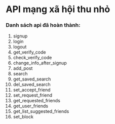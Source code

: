 # API mạng xã hội thu nhỏ
### Danh sách api đã hoàn thành:
1. signup
2. login
3. logout
4. get_verify_code
5. check_verify_code
6. change_info_after_signup
7. add_post
8. search
9. get_saved_search
10. del_saved_search
11. set_accept_friend
12. set_request_friend
13. get_requested_friends
14. get_user_friends
15. get_list_suggested_friends
16. set_block
